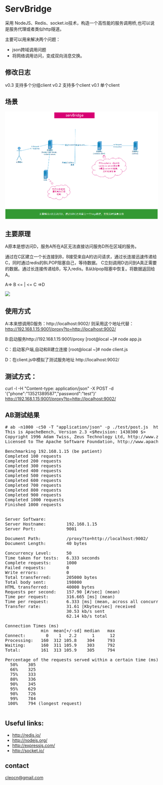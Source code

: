 ServBridge
=============
采用 NodeJS、Redis、socket.io技术，构造一个高性能的服务调用桥,也可以说是服务代理或者类似http隧道。


主要可以用来解决两个问题：<br/>
* json跨域调用问题<br/>
*  将网络调用访问，变成双向消息交换。<br/>

修改日志
-----------

v0.3 支持多个分组client
v0.2 支持多个client
v0.1 单个client


场景
-----------
![](https://raw.githubusercontent.com/cleocn/ServBridge/master/doc/deploy.png)


主要原理
------------
A原本是想访问D，服务A所在A区无法直接访问服务D所在区域的服务。

通过在C区建立一个长连接到B，B接受来自A的访问请求，通过长连接迅速传递给C，同时通过redis的BLPOP阻塞自己，等待数据。
C立刻调用D访问到A真正需要的数据。通过长连接传递给B，写入redis。B从blpop阻塞中恢复。将数据返回给A。
 

A=> B <= | <= C =>D

![](https://raw.githubusercontent.com/cleocn/ServBridge/master/doc/%E8%AE%BE%E8%AE%A1.png)


 

使用方式
-----------
A:本来想调用D服务：http://localhost:9002/
则采用这个地址代替： http://192.168.1.15:9001/proxy?to=http://localhost:9002/

B:启动服务http://192.168.1.15:9001/proxy
[root@local ~]# node app.js

C：启动客户端,自动和B建立连接
[root@local ~]# node client.js

D：在client.js中模拟了测试服务地址 http://localhost:9002/

测试方式：
------------
 curl -l -H "Content-type: application/json" -X POST -d '{"phone":"13521389587","password":"test"}' http://192.168.1.15:9001/proxy?to=http://localhost:9002/



AB测试结果
------------
<pre>
# ab -n1000 -c50 -T "application/json" -p ./test/post.js  http://192.168.1.15:9001/proxy/DEFAULT?to=http://localhost:9002/
This is ApacheBench, Version 2.3 <$Revision: 1430300 $>
Copyright 1996 Adam Twiss, Zeus Technology Ltd, http://www.zeustech.net/
Licensed to The Apache Software Foundation, http://www.apache.org/

Benchmarking 192.168.1.15 (be patient)
Completed 100 requests
Completed 200 requests
Completed 300 requests
Completed 400 requests
Completed 500 requests
Completed 600 requests
Completed 700 requests
Completed 800 requests
Completed 900 requests
Completed 1000 requests
Finished 1000 requests


Server Software:
Server Hostname:        192.168.1.15
Server Port:            9001

Document Path:          /proxy?to=http://localhost:9002/
Document Length:        40 bytes

Concurrency Level:      50
Time taken for tests:   6.333 seconds
Complete requests:      1000
Failed requests:        0
Write errors:           0
Total transferred:      205000 bytes
Total body sent:        198000
HTML transferred:       40000 bytes
Requests per second:    157.90 [#/sec] (mean)
Time per request:       316.665 [ms] (mean)
Time per request:       6.333 [ms] (mean, across all concurrent requests)
Transfer rate:          31.61 [Kbytes/sec] received
                        30.53 kb/s sent
                        62.14 kb/s total

Connection Times (ms)
              min  mean[+/-sd] median   max
Connect:        0    1   2.2      1      12
Processing:   160  312 105.8    304     793
Waiting:      160  311 105.9    303     792
Total:        161  313 105.9    305     794

Percentage of the requests served within a certain time (ms)
  50%    305
  66%    325
  75%    333
  80%    336
  90%    345
  95%    629
  98%    726
  99%    784
 100%    794 (longest request)

</pre>

Useful links:
-------------
* http://redis.io/
* http://nodejs.org/
* http://expressjs.com/
* http://socket.io/

contact
-------------
cleocn@gmail.com